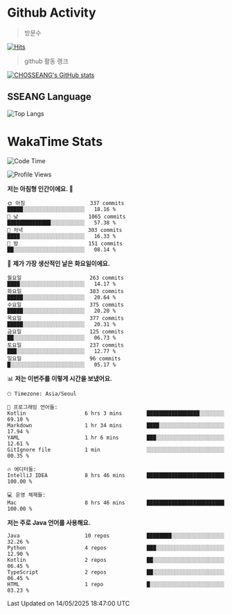 <!--
**CHOSSEANG/CHOSSEANG** is a ✨ _special_ ✨ repository because its `README.md` (this file) appears on your GitHub profile.

Here are some ideas to get you started:

- 🔭 I’m currently working on ...
- 🌱 I’m currently learning ...
- 👯 I’m looking to collaborate on ...
- 🤔 I’m looking for help with ...
- 💬 Ask me about ...
- 📫 How to reach me: ...
- 😄 Pronouns: ...
- ⚡ Fun fact: ...
-->

# Github Activity
> 방문수

[![Hits](https://hits.seeyoufarm.com/api/count/incr/badge.svg?url=https%3A%2F%2Fgithub.com%2FCHOSSEANG&count_bg=%238AED3E&title_bg=%23495358&icon=electron.svg&icon_color=%23E7E7E7&title=CHOSSEANG&edge_flat=false)](https://hits.seeyoufarm.com)
> github 활동 랭크

[![CHOSSEANG's GitHub stats](https://github-readme-stats.vercel.app/api?username=CHOSSEANG)](https://github.com/CHOSSEANG/github-readme-stats)

## SSEANG Language
![Top Langs](https://github-readme-stats.vercel.app/api/top-langs/?username=CHOSSEANG&layout=compact)

# WakaTime Stats

<!--START_SECTION:waka-->
![Code Time](http://img.shields.io/badge/Code%20Time-517%20hrs%2024%20mins-blue)

![Profile Views](http://img.shields.io/badge/Profile%20Views-0-blue)

**저는 아침형 인간이에요. 🐤** 

```text
🌞 아침                     337 commits         █████░░░░░░░░░░░░░░░░░░░░   18.16 % 
🌆 낮　                     1065 commits        ██████████████░░░░░░░░░░░   57.38 % 
🌃 저녁                     303 commits         ████░░░░░░░░░░░░░░░░░░░░░   16.33 % 
🌙 밤　                     151 commits         ██░░░░░░░░░░░░░░░░░░░░░░░   08.14 % 
```
📅 **제가 가장 생산적인 날은 화요일이에요.** 

```text
월요일                      263 commits         ████░░░░░░░░░░░░░░░░░░░░░   14.17 % 
화요일                      383 commits         █████░░░░░░░░░░░░░░░░░░░░   20.64 % 
수요일                      375 commits         █████░░░░░░░░░░░░░░░░░░░░   20.20 % 
목요일                      377 commits         █████░░░░░░░░░░░░░░░░░░░░   20.31 % 
금요일                      125 commits         ██░░░░░░░░░░░░░░░░░░░░░░░   06.73 % 
토요일                      237 commits         ███░░░░░░░░░░░░░░░░░░░░░░   12.77 % 
일요일                      96 commits          █░░░░░░░░░░░░░░░░░░░░░░░░   05.17 % 
```


📊 **저는 이번주를 이렇게 시간을 보냈어요.** 

```text
🕑︎ Timezone: Asia/Seoul

💬 프로그래밍 언어들: 
Kotlin                   6 hrs 3 mins        █████████████████░░░░░░░░   69.10 % 
Markdown                 1 hr 34 mins        ████░░░░░░░░░░░░░░░░░░░░░   17.94 % 
YAML                     1 hr 6 mins         ███░░░░░░░░░░░░░░░░░░░░░░   12.61 % 
GitIgnore file           1 min               ░░░░░░░░░░░░░░░░░░░░░░░░░   00.35 % 

🔥 에디터들: 
IntelliJ IDEA            8 hrs 46 mins       █████████████████████████   100.00 % 

💻 운영 체제들: 
Mac                      8 hrs 46 mins       █████████████████████████   100.00 % 
```

**저는 주로 Java 언어를 사용해요.** 

```text
Java                     10 repos            ████████░░░░░░░░░░░░░░░░░   32.26 % 
Python                   4 repos             ███░░░░░░░░░░░░░░░░░░░░░░   12.90 % 
Kotlin                   2 repos             ██░░░░░░░░░░░░░░░░░░░░░░░   06.45 % 
TypeScript               2 repos             ██░░░░░░░░░░░░░░░░░░░░░░░   06.45 % 
HTML                     1 repo              █░░░░░░░░░░░░░░░░░░░░░░░░   03.23 % 
```




 Last Updated on 14/05/2025 18:47:00 UTC
<!--END_SECTION:waka-->
